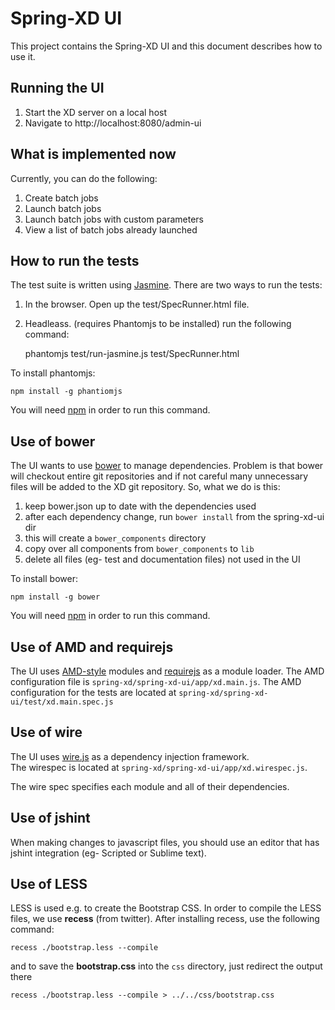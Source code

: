 # Spring-XD UI

This project contains the Spring-XD UI and this document describes how to use it.

## Running the UI

1. Start the XD server on a local host
2. Navigate to http://localhost:8080/admin-ui

## What is implemented now

Currently, you can do the following:

1. Create batch jobs
2. Launch batch jobs
3. Launch batch jobs with custom parameters
4. View a list of batch jobs already launched

## How to run the tests

The test suite is written using [Jasmine](http://pivotal.github.io/jasmine/). 
There are two ways to run the tests:

1. In the browser. Open up the test/SpecRunner.html file.
2. Headleass.  (requires Phantomjs to be installed) run the following command:

    phantomjs test/run-jasmine.js test/SpecRunner.html

To install phantomjs:

    npm install -g phantiomjs

You will need [npm](https://npmjs.org/) in order to run this command.

## Use of bower

The UI wants to use [bower](http://bower.io/) to manage dependencies.  Problem 
is that bower will checkout entire git repositories and if not careful many 
unnecessary files will be added to the XD git repository.  So, what we do is this:

1. keep bower.json up to date with the dependencies used
2. after each dependency change, run `bower install` from the spring-xd-ui dir
3. this will create a `bower_components` directory
4. copy over all components from `bower_components` to `lib`
5. delete all files (eg- test and documentation files) not used in the UI

To install bower:

    npm install -g bower

You will need [npm](https://npmjs.org/) in order to run this command.

## Use of AMD and requirejs

The UI uses [AMD-style](https://github.com/amdjs/amdjs-api/wiki/AMD) modules 
and [requirejs](http://requirejs.org/) as a module loader.  The AMD configuration 
file is `spring-xd/spring-xd-ui/app/xd.main.js`. The AMD configuration for the 
tests are located at `spring-xd/spring-xd-ui/test/xd.main.spec.js`


## Use of wire

The UI uses [wire.js](https://github.com/cujojs/wire) as a dependency injection framework.  
The wirespec is located at `spring-xd/spring-xd-ui/app/xd.wirespec.js`.

The wire spec specifies each module and all of their dependencies.

## Use of jshint

When making changes to javascript files, you should use an editor that has jshint
integration (eg- Scripted or Sublime text).

## Use of LESS

LESS is used e.g. to create the Bootstrap CSS. In order to compile the LESS files, we use **recess** (from twitter). After installing recess, use the following command:

	recess ./bootstrap.less --compile
	
and to save the **bootstrap.css** into the `css` directory, just redirect the output there

	recess ./bootstrap.less --compile > ../../css/bootstrap.css

